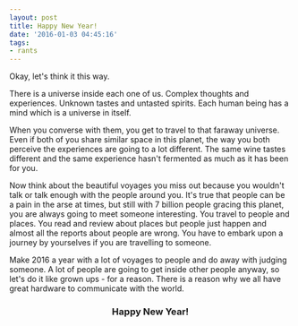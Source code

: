 ```yaml
---
layout: post
title: Happy New Year!
date: '2016-01-03 04:45:16'
tags:
- rants
---
```


Okay, let's think it this way.

There is a universe inside each one of us. Complex thoughts and experiences. Unknown tastes and untasted spirits. Each human being has a mind which is a universe in itself.

When you converse with them, you get to travel to that faraway universe. Even if both of you share similar space in this planet, the way you both perceive the experiences are going to a lot different. The same wine tastes different and the same experience hasn't fermented as much as it has been for you.

Now think about the beautiful voyages you miss out because you wouldn't talk or talk enough with the people around you. It's true that people can be a pain in the arse at times, but still with 7 billion people gracing this planet, you are always going to meet someone interesting.
You travel to people and places. You read and review about places but people just happen and almost all the reports about people are wrong. You have to embark upon a journey by yourselves if you are travelling to someone.

Make 2016 a year with a lot of voyages to people and do away with judging someone. A lot of people are going to get inside other people anyway, so let's do it like grown ups - for a reason. There is a reason why we all have great hardware to communicate with the world.

<center> <h3>Happy New Year!</h3> </center>